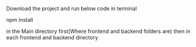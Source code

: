 Download the project and run below code in terminal

npm install

in the Main directory first(Where frontend and backend folders are)
then in each frontend and backend directory


